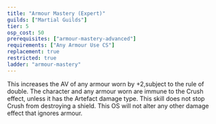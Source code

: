 ```yaml
---
title: "Armour Mastery (Expert)"
guilds: ["Martial Guilds"]
tier: 5
osp_cost: 50
prerequisites: ["armour-mastery-advanced"]
requirements: ["Any Armour Use CS"]
replacement: true
restricted: true
ladder: "armour-mastery"
---
```

This increases the AV of any armour worn by +2,subject to the rule of double. The character and any armour worn are immune to the Crush effect, unless it has the Artefact damage type. This skill does not stop Crush from destroying a shield. This OS will not alter any other damage effect that ignores armour.